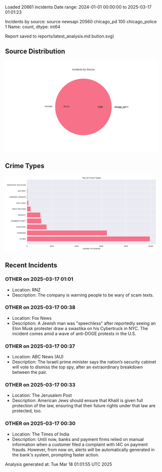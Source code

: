 
Loaded 20661 incidents
Date range: 2024-01-01 00:00:00 to 2025-03-17 01:01:23

Incidents by source:
source
newsapi           20560
chicago_pd          100
chicago_police        1
Name: count, dtype: int64

Report saved to reports/latest_analysis.md
bution.svg)

## Source Distribution
![Source Distribution](images/source_distribution.svg)

## Crime Types
![Crime Types](images/crime_types.svg)

## Recent Incidents

### OTHER on 2025-03-17 01:01
- Location: RNZ
- Description: The company is warning people to be wary of scam texts.


### OTHER on 2025-03-17 00:38
- Location: Fox News
- Description: A Jewish man was "speechless" after reportedly seeing an Elon Musk protester draw a swastika on his Cybertruck in NYC. The incident comes amid a wave of anti-DOGE protests in the U.S.


### OTHER on 2025-03-17 00:37
- Location: ABC News (AU)
- Description: The Israeli prime minister says the nation’s security cabinet will vote to dismiss the top spy, after an extraordinary breakdown between the pair.


### OTHER on 2025-03-17 00:33
- Location: The Jerusalem Post
- Description: American Jews should ensure that Khalil is given full protection of the law, ensuring that their future rights under that law are protected, too.


### OTHER on 2025-03-17 00:30
- Location: The Times of India
- Description: Until now, banks and payment firms relied on manual information when a customer filed a complaint with I4C on payment frauds. However, from now on, alerts will be automatically generated in the bank's system, prompting faster action.

Analysis generated at: Tue Mar 18 01:01:55 UTC 2025
